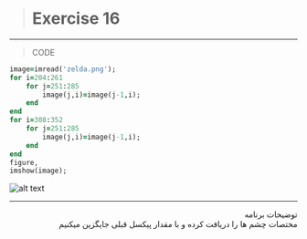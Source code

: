 > # Exercise 16

***
>CODE

```ruby
image=imread('zelda.png');
for i=204:261
    for j=251:285
        image(j,i)=image(j-1,i);
    end
end
for i=308:352
    for j=251:285
        image(j,i)=image(j-1,i);
    end
end
figure,
imshow(image);
```
![alt text](https://github.com/semnan-university-ai/image-processing-class/new/main/excersiecs/faeze75)
***
<div dir="rtl">
توضیحات برنامه <br />
مختصات چشم ها را دریافت کرده و با مقدار پیکسل قبلی جایگزین میکنیم
</div>
